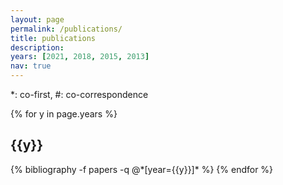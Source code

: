 ```yaml
---
layout: page
permalink: /publications/
title: publications
description:
years: [2021, 2018, 2015, 2013]
nav: true
---
```


*: co-first, #: co-correspondence
<div class="publications">

{% for y in page.years %}
  <h2 class="year">{{y}}</h2>
  {% bibliography -f papers -q @*[year={{y}}]* %}
{% endfor %}

</div>
